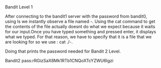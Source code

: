 Bandit Level 1

After connecting to the bandit1 server with the password from bandit0, using ls we instantly observe a file named -. Using the cat command to get the contents of the file actually doesnt do what we expect because it waits for our input.Once you have typed something and pressed enter, it displays what we typed. For that reason, we have to specify that it is a file that we are looking for so we use : cat ./-.

Doing that prints the password needed for Bandit 2 Level.


Bandit2 pass:rRGizSaX8Mk1RTb1CNQoXTcYZWU6lgzi
